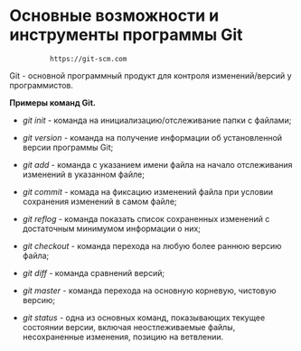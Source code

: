 # Основные возможности и инструменты программы Git 
              https://git-scm.com

Git - основной программный продукт для контроля изменений/версий у программистов.

**Примеры команд Git.**

* *git init* - команда на инициализацию/отслеживание папки с файлами;

* *git version* - команда на получение информации об установленной версии программы Git;

* *git add* - команда с указанием имени файла на начало отслеживания изменений в указанном файле;

* *git commit* - комада на фиксацию изменений файла при условии сохранения изменений в самом файле;

* *git reflog* - команда показать список сохраненных изменений с достаточным минимумом информации о них;

* *git checkout* - команда перехода на любую более раннюю версию файла;

* *git diff* - команда сравнений версий;

* *git master* - команда перехода на основную корневую, чистовую версию;

* *git status* - одна из основных команд, показывающих текущее состоянии версии, включая неостлеживаемые файлы, несохраненные изменения, позицию на ветвлении.